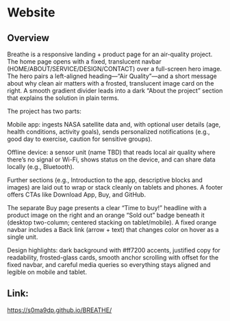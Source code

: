 # Website
## Overview

Breathe is a responsive landing + product page for an air-quality project. The home page opens with a fixed, translucent navbar (HOME/ABOUT/SERVICE/DESIGN/CONTACT) over a full-screen hero image. The hero pairs a left-aligned heading—“Air Quality”—and a short message about why clean air matters with a frosted, translucent image card on the right. A smooth gradient divider leads into a dark “About the project” section that explains the solution in plain terms.

The project has two parts:

Mobile app: ingests NASA satellite data and, with optional user details (age, health conditions, activity goals), sends personalized notifications (e.g., good day to exercise, caution for sensitive groups).

Offline device: a sensor unit (name TBD) that reads local air quality where there’s no signal or Wi-Fi, shows status on the device, and can share data locally (e.g., Bluetooth).

Further sections (e.g., Introduction to the app, descriptive blocks and images) are laid out to wrap or stack cleanly on tablets and phones. A footer offers CTAs like Download App, Buy, and GitHub.

The separate Buy page presents a clear “Time to buy!” headline with a product image on the right and an orange “Sold out” badge beneath it (desktop two-column; centered stacking on tablet/mobile). A fixed orange navbar includes a Back link (arrow + text) that changes color on hover as a single unit.

Design highlights: dark background with #ff7200 accents, justified copy for readability, frosted-glass cards, smooth anchor scrolling with offset for the fixed navbar, and careful media queries so everything stays aligned and legible on mobile and tablet.

## Link: 
https://s0ma9dp.github.io/BREATHE/
